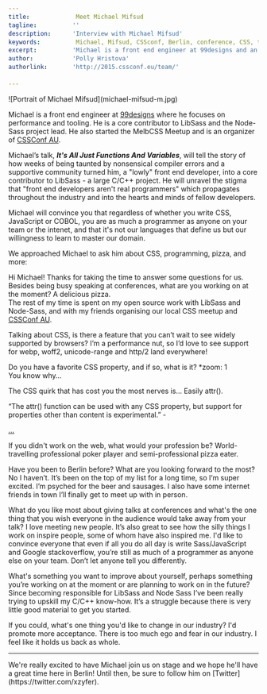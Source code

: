 ```yaml
---
title:             Meet Michael Mifsud 
tagline:          ''
description:      'Interview with Michael Mifsud'
keywords:          Michael, Mifsud, CSSconf, Berlin, conference, CSS, talks
excerpt:          'Michael is a front end engineer at 99designs and an organizer of CSSConf AU. On stage at CSSconf EU, Michael will share with us his journey from being a front end developer to becoming a core contributor to LibSass.'
author:           'Polly Hristova'
authorlink:       'http://2015.cssconf.eu/team/'

---
```


<div class="blog-img blog-img--center">
  ![Portrait of Michael Mifsud](michael-mifsud-m.jpg)
</div>

Michael is a front end engineer at [99designs](http://99designs.com) where he focuses on performance and tooling. He is a core contributor to LibSass and the Node-Sass project lead. He also started the MelbCSS Meetup and is an organizer of [CSSConf AU](http://2015.cssconf.com.au/). 

Michael’s talk, _**It's All Just Functions And Variables**_, will tell the story of how weeks of being taunted by nonsensical compiler errors and a supportive community turned him, a "lowly" front end developer, into a core contributor to LibSass - a large C/C++ project. He will unravel the stigma that "front end developers aren't real programmers" which propagates throughout the industry and into the hearts and minds of fellow developers. 

Michael will convince you that regardless of whether you write CSS, JavaScript or COBOL, you are as much a programmer as anyone on your team or the intenet, and that it's not our languages that define us but our willingness to learn to master our domain. 

We approached Michael to ask him about CSS, programming, pizza, and more:

<span class="strong-border">Hi Michael! Thanks for taking the time to answer some questions for us. Besides being busy speaking at conferences, what are you working on at the moment?</span>
A delicious pizza.  
The rest of my time is spent on my open source work with LibSass and Node-Sass, and with my friends organising our local CSS meetup and [CSSConf AU](http://2015.cssconf.com.au/). 

<span class="strong-border">Talking about CSS, is there a feature that you can’t wait to see widely supported by browsers?</span>
I’m a performance nut, so I’d love to see support for webp, woff2, unicode-range and http/2 land everywhere!

<span class="strong-border">Do you have a favorite CSS property, and if so, what is it?</span>
*zoom: 1  
You know why…

<span class="strong-border">The CSS quirk that has cost you the most nerves is...</span>
Easily attr().

“The attr() function can be used with any CSS property, but support for properties other than content is experimental.” -

[...](https://developer.mozilla.org/en/docs/Web/CSS/attr)

<span class="strong-border">If you didn't work on the web, what would your profession be?</span>
World-travelling professional poker player and semi-professional pizza eater.

<span class="strong-border">Have you been to Berlin before? What are you looking forward to the most?</span>
No I haven’t. It’s been on the top of my list for a long time, so I’m super excited. I’m psyched for the beer and sausages. I also have some internet friends in town I’ll finally get to meet up with in person.

<span class="strong-border">What do you like most about giving talks at conferences and what's the one thing that you wish everyone in the audience would take away from your talk?</span>
I love meeting new people. It’s also great to see how the silly things I work on inspire people, some of whom have also inspired me.
I'd like to convince everyone that even if all you do all day is write Sass/JavaScript and Google stackoverflow, you’re still as much of a programmer as anyone else on your team. Don’t let anyone tell you differently.

<span class="strong-border">What's something you want to improve about yourself, perhaps something you’re working on at the moment or are planning to work on in the future?</span>
Since becoming responsible for LibSass and Node Sass I’ve been really trying to upskill my C/C++ know-how. It’s a struggle because there is very little good material to get you started.

<span class="strong-border">If you could, what's one thing you'd like to change in our industry?</span>
I'd promote more acceptance. There is too much ego and fear in our industry. I feel like it holds us back as whole.
<hr>
We're really excited to have Michael join us on stage and we hope he'll have a great time here in Berlin! Until then, be sure to follow him on [Twitter](https://twitter.com/xzyfer).
